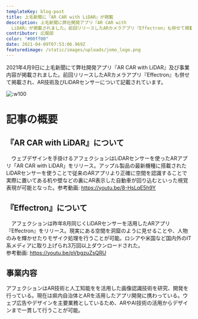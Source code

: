 ```yaml
---
templateKey: blog-post
title: 上毛新聞に『AR CAR with LiDAR』が掲載
description: 上毛新聞に弊社開発アプリ『AR CAR with
  LiDAR』が掲載されました。前回リリースしたARカメラアプリ『Effectron』も併せて掲載され、AR技術及びLiDARセンサーについて記載されています。
contributor: 広報部
color: "#00ff00"
date: 2021-04-09T07:53:06.969Z
featuredimage: /static/images/uploads/jomo_logo.png
---
```

2021年4月9日に上毛新聞にて弊社開発アプリ『AR CAR with LiDAR』及び事業内容が掲載されました。前回リリースしたARカメラアプリ『Effectron』も併せて掲載され、AR技術及びLiDARセンサーについて記載されています。

![:w100](/images/uploads/jomo_txt02.png)

# 記事の概要

## 『AR CAR with LiDAR』について
　ウェブデザインを手掛けるアフェクションはLiDARセンサーを使ったARアプリ「AR CAR with LiDAR」をリリース。アップル製品の最新機種に搭載されたLiDARセンサーを使うことで従来のARアプリより正確に空間を認識することで実際に置いてある机や壁などの裏にAR表示した自動車が回り込むといった視覚表現が可能となった。参考動画: https://youtu.be/8-HsLqE5h9Y<br>

## 『Effectron』について
　アフェクションは昨年8月同じくLiDARセンサーを活用したARアプリ『Effectron』をリリース。現実にある空間を洞窟のように見せることや、人物のみを輝かせたりモザイク処理を行うことが可能。ロシアや米国など国内外のIT系メディアに取り上げられ3万回以上ダウンロードされた。<br>
参考動画: https://youtu.be/pVbgzuZsQRU
<br>
## 事業内容<br>
アフェクションはAR技術と人工知能をを活用した画像認識技術を研究、開発を行っている。現在は県内自治体とARを活用したアプリ開発に携わっている。ウェブ広告やデザインを主要業務としているため、ARやAI技術の活用からデザインまで一貫して行うことが可能。


